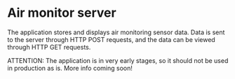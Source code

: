 # Air monitor server #

The application stores and displays air monitoring sensor data. Data is sent to the server through HTTP POST requests, and the data can be viewed through HTTP GET requests. 

ATTENTION: The application is in very early stages, so it should not be used in production as is. More info coming soon!